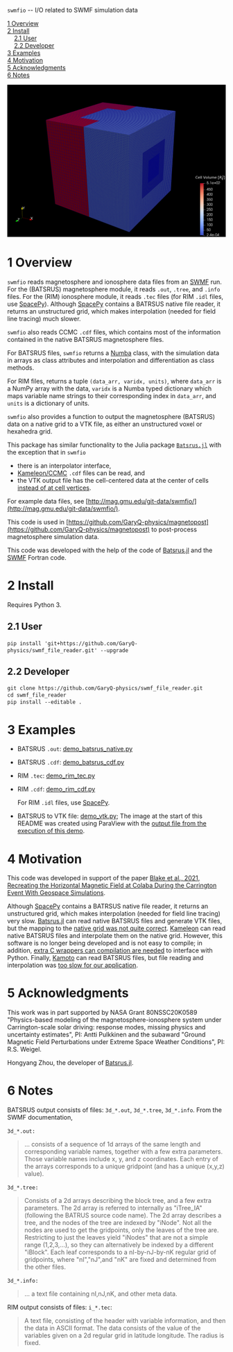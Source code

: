 `swmfio` -- I/O related to SWMF simulation data

<!--- TOC --->

 [1 Overview](#1-overview)<br/>
 [2 Install](#2-install)<br/>
&nbsp;&nbsp;&nbsp; [2.1 User](#21-user)<br/>
&nbsp;&nbsp;&nbsp; [2.2 Developer](#22-developer)<br/>
 [3 Examples](#3-examples)<br/>
 [4 Motivation](#4-motivation)<br/>
 [5 Acknowledgments](#5-acknowledgments)<br/>
 [6 Notes](#6-notes)<br/>

<!--- /TOC --->
![ParaView](doc/paraview.png)

# 1 Overview

`swmfio` reads magnetosphere and ionosphere data files from an [SWMF](https://clasp.engin.umich.edu/research/theory-computational-methods/swmf-downloadable-software/) run.
For the (BATSRUS) magnetosphere module, it reads `.out`, `.tree`, and `.info` files.
For the (RIM) ionosphere module, it reads `.tec` files (for RIM `.idl` files, use [SpacePy](https://spacepy.github.io/autosummary/spacepy.pybats.rim.html)). Although [SpacePy](https://spacepy.org) contains a BATRSUS native file reader, it returns an unstructured grid, which makes interpolation (needed for field line tracing) much slower.

`swmfio`  also reads CCMC `.cdf` files, which contains most of the information contained in the native BATSRUS magnetosphere files.

For BATSRUS files, `swmfio` returns a [Numba](https://numba.pydata.org/) class, with the simulation data in arrays as class attributes and interpolation and differentiation as class methods.

For RIM files, returns a tuple `(data_arr, varidx, units)`, where `data_arr` is a NumPy array with the data, `varidx` is a Numba typed dictionary which maps variable name strings to their corresponding index in `data_arr`, and `units` is a dictionary of units.

`swmfio` also provides a function to output the magnetosphere (BATSRUS) data on a native grid to a VTK file, as either an unstructured voxel or hexahedra grid.

This package has similar functionality to the Julia package [`Batsrus.jl`](https://github.com/henry2004y/Batsrus.jl)
with the exception that in `swmfio`
* there is an interpolator interface,
* [Kameleon/CCMC](https://ccmc.gsfc.nasa.gov/Kameleon/) `.cdf` files can be read, and
* the VTK output file has the cell-centered data at the center of cells [instead of at cell vertices](https://github.com/henry2004y/Batsrus.jl/issues/3).

For example data files, see [http://mag.gmu.edu/git-data/swmfio/](http://mag.gmu.edu/git-data/swmfio/).

This code is used in [https://github.com/GaryQ-physics/magnetopost](https://github.com/GaryQ-physics/magnetopost) to post-process magnetosphere simulation data.

This code was developed with the help of the code of [Batsrus.jl](https://github.com/henry2004y/Batsrus.jl) and the [SWMF](https://clasp.engin.umich.edu/research/theory-computational-methods/swmf-downloadable-software/) Fortran code.

# 2 Install

Requires Python 3.

## 2.1 User

```
pip install 'git+https://github.com/GaryQ-physics/swmf_file_reader.git' --upgrade
```

## 2.2 Developer

```
git clone https://github.com/GaryQ-physics/swmf_file_reader.git
cd swmf_file_reader
pip install --editable .
```

# 3 Examples

* BATSRUS `.out`: [demo_batsrus_native.py](https://github.com/GaryQ-physics/swmf_file_reader/blob/main/demo_native.py)
* BATSRUS `.cdf`: [demo_batsrus_cdf.py](https://github.com/GaryQ-physics/swmf_file_reader/blob/main/demo_cdf.py)


* RIM `.tec`: [demo_rim_tec.py](https://github.com/GaryQ-physics/swmf_file_reader/blob/main/demo_rim_tec.py) 
* RIM `.cdf`: [demo_rim_cdf.py](https://github.com/GaryQ-physics/swmf_file_reader/blob/main/demo_rim_cdf.py)

    For RIM `.idl` files, use [SpacePy](https://spacepy.github.io/autosummary/spacepy.pybats.rim.html).


* BATSRUS to VTK file: [demo_vtk.py](https://github.com/GaryQ-physics/swmf_file_reader/blob/main/demo_vtk.py); The image at the start of this README was created using ParaView with the [output file from the execution of this demo](http://mag.gmu.edu/git-data/swmfio/3d__var_2_e20190902-041000-000.vtk).


# 4 Motivation

This code was developed in support of the paper [Blake et al., 2021, Recreating the Horizontal Magnetic Field at Colaba During the Carrington Event With Geospace Simulations](https://doi.org/10.1029/2020SW002585).

Although [SpacePy](https://spacepy.org) contains a BATRSUS native file reader, it returns an unstructured grid, which makes interpolation (needed for field line tracing) very slow. [Batsrus.jl](https://github.com/henry2004y/Batsrus.jl) can read native BATSRUS files and generate VTK files, but the mapping to the [native grid was not quite correct](https://github.com/henry2004y/Batsrus.jl/issues/3). [Kameleon](https://ccmc.gsfc.nasa.gov/Kameleon/) can read native BATSRUS files and interpolate them on the native grid. However, this software is no longer being developed and is not easy to compile; in addition, [extra C wrappers can compilation are needed](https://github.com/rweigel/kameleon) to interface with Python. Finally, [Kamoto](https://github.com/nasa/Kamodo) can read BATSRUS files, but file reading and interpolation was [too slow for our application](https://github.com/nasa/Kamodo/issues/21).

# 5 Acknowledgments

This work was in part supported by NASA Grant 80NSSC20K0589 "Physics-based modeling of the magnetosphere-ionosphere system under Carrington-scale solar driving: response modes, missing physics and uncertainty estimates", PI: Antti Pulkkinen and the subaward "Ground Magnetic Field Perturbations under Extreme Space Weather Conditions", PI: R.S. Weigel.

Hongyang Zhou, the developer of [Batsrus.jl](https://github.com/henry2004y/Batsrus.jl).

# 6 Notes

BATSRUS output consists of files: `3d_*.out`, `3d_*.tree`, `3d_*.info`. From the SWMF documentation,

`3d_*.out:`
> ... consists of a sequence of 1d arrays of the same length and corresponding variable names, together with a few extra parameters. Those variable names include x, y, and z coordinates. Each entry of the arrays corresponds to a unique gridpoint (and has a unique (x,y,z) value).

`3d_*.tree:`
> Consists of a 2d arrays describing the block tree, and a few extra parameters. The 2d array is referred to internally as "iTree_IA" (following the BATRUS source code name). The 2d array describes a tree, and the nodes of the tree are indexed by "iNode". Not all the nodes are used to get the gridpoints, only the leaves of the tree are. Restricting to just the leaves  yield "iNodes" that are not a simple range (1,2,3,...), so they can alternatively be indexed by a different "iBlock". Each leaf corresponds to a nI-by-nJ-by-nK regular grid of gridpoints, where "nI","nJ",and "nK" are fixed and determined from the other files.

`3d_*.info:`
> ... a text file containing nI,nJ,nK, and other meta data.

RIM output consists of files: `i_*.tec`:
> A text file, consisting of the header with variable information, and then the data in ASCII format. The data consists of the value of the variables given on a 2d regular grid in latitude longitude. The radius is fixed.
